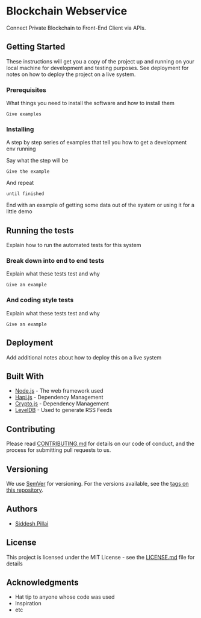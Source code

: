 # Blockchain Webservice

Connect Private Blockchain to Front-End Client via APIs.

## Getting Started

These instructions will get you a copy of the project up and running on your local machine for development and testing purposes. See deployment for notes on how to deploy the project on a live system.

### Prerequisites

What things you need to install the software and how to install them

```
Give examples
```

### Installing

A step by step series of examples that tell you how to get a development env running

Say what the step will be

```
Give the example
```

And repeat

```
until finished
```

End with an example of getting some data out of the system or using it for a little demo

## Running the tests

Explain how to run the automated tests for this system

### Break down into end to end tests

Explain what these tests test and why

```
Give an example
```

### And coding style tests

Explain what these tests test and why

```
Give an example
```

## Deployment

Add additional notes about how to deploy this on a live system

## Built With

* [Node.js](http://www.dropwizard.io/1.0.2/docs/) - The web framework used
* [Hapi.js](https://maven.apache.org/) - Dependency Management
* [Crypto.js](https://maven.apache.org/) - Dependency Management
* [LevelDB](https://rometools.github.io/rome/) - Used to generate RSS Feeds


## Contributing

Please read [CONTRIBUTING.md](https://gist.github.com/siddeshpillai/3b2f8c6ddaef220a1a27d7891217ff48) for details on our code of conduct, and the process for submitting pull requests to us.

## Versioning

We use [SemVer](http://semver.org/) for versioning. For the versions available, see the [tags on this repository](https://github.com/your/project/tags). 

## Authors

* [Siddesh Pillai](https://github.com/siddeshpillai)

## License

This project is licensed under the MIT License - see the [LICENSE.md](LICENSE.md) file for details

## Acknowledgments

* Hat tip to anyone whose code was used
* Inspiration
* etc
